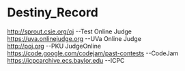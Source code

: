 # Destiny_Record

http://sprout.csie.org/oj --Test Online Judge  
https://uva.onlinejudge.org --UVa Online Judge  
http://poj.org --PKU JudgeOnline  
https://code.google.com/codejam/past-contests --CodeJam  
https://icpcarchive.ecs.baylor.edu --ICPC
